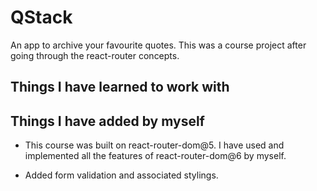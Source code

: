 # QStack

An app to archive your favourite quotes. This was a course project after going through the react-router concepts.

## Things I have learned to work with



## Things I have added by myself

- This course was built on react-router-dom@5. I have used and implemented all the features of react-router-dom@6 by myself.

- Added form validation and associated stylings.
